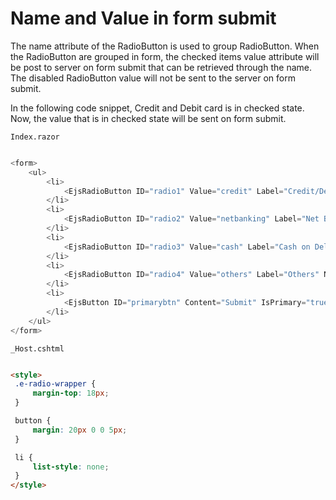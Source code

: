 # Name and Value in form submit

The name attribute of the RadioButton is used to group RadioButton. When the RadioButton are grouped in form, the checked items value attribute
will be post to server on form submit that can be retrieved through the name. The disabled RadioButton
value will not be sent to the server on form submit.

In the following code snippet, Credit and Debit card is in checked state.
Now, the value that is in checked state will be sent on form submit.

`Index.razor`

```csharp

<form>
    <ul>
        <li>
            <EjsRadioButton ID="radio1" Value="credit" Label="Credit/Debit Card" Name="payment" Checked="true"></EjsRadioButton>
        </li>
        <li>
            <EjsRadioButton ID="radio2" Value="netbanking" Label="Net Banking" Name="payment"></EjsRadioButton>
        </li>
        <li>
            <EjsRadioButton ID="radio3" Value="cash" Label="Cash on Delivery" Name="payment"></EjsRadioButton>
        </li>
        <li>
            <EjsRadioButton ID="radio4" Value="others" Label="Others" Name="payment"></EjsRadioButton>
        </li>
        <li>
            <EjsButton ID="primarybtn" Content="Submit" IsPrimary="true"></EjsButton>
        </li>
    </ul>
</form>

  ```

  `_Host.cshtml`

   ```html

   <style>
    .e-radio-wrapper {
        margin-top: 18px;
    }

    button {
        margin: 20px 0 0 5px;
    }

    li {
        list-style: none;
    }
</style>

  ```